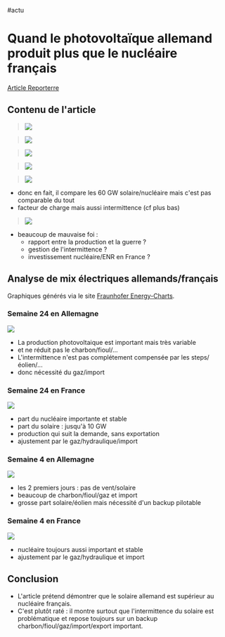 #actu

# Quand le photovoltaïque allemand produit plus que le nucléaire français

[Article Reporterre](https://reporterre.net/Quand-le-photovoltaique-allemand-produit-plus-que-le-nucleaire-francais)


## Contenu de l'article

> ![](reporterre1.png)

> ![](reporterre2.png)

> ![](reporterre3.png)

> ![](reporterre4.png)

> ![](reporterre5.png)
- donc en fait, il compare les 60 GW solaire/nucléaire mais c'est pas comparable du tout
- facteur de charge mais aussi intermittence (cf plus bas)

> ![](reporterre6.png)
- beaucoup de mauvaise foi :
	- rapport entre la production et la guerre ?
	- gestion de l'intermittence ?
	- investissement nucléaire/ENR en France ?

## Analyse de mix électriques allemands/français

Graphiques générés via le site [Fraunhofer Energy-Charts](https://www.energy-charts.info/charts/power/chart.htm).
 
### Semaine 24 en Allemagne

![](fraunhofer-sem24-de.png)

- La production photovoltaique est important mais très variable
- et ne réduit pas le charbon/fioul/...
- L'intermittence n'est pas complétement compensée par les steps/éolien/...
- donc nécessité du gaz/import

### Semaine 24 en France

![](fraunhofer-sem24-fr.png)

- part du nucléaire importante et stable
- part du solaire : jusqu'à 10 GW
- production qui suit la demande, sans exportation
- ajustement par le gaz/hydraulique/import

### Semaine 4 en Allemagne

![](fraunhofer-sem4-de.png)

- les 2 premiers jours : pas de vent/solaire
- beaucoup de charbon/fioul/gaz et import
- grosse part solaire/éolien mais nécessité d'un backup pilotable


### Semaine 4 en France

![](fraunhofer-sem4-fr.png)

- nucléaire toujours aussi important et stable
- ajustement par le gaz/hydraulique et import

## Conclusion

- L'article prétend démontrer que le solaire allemand est supérieur au nucléaire français.
- C'est plutôt raté : il montre surtout que l'intermittence du solaire est problématique et repose toujours sur un backup charbon/fioul/gaz/import/export important.
